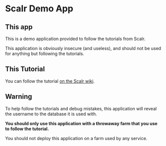 Scalr Demo App
==============


This app
--------

This is a demo application provided to follow the tutorials from Scalr.

This application is obviously insecure (and useless), and should not be used
for anything but following the tutorials.

This Tutorial
-------------

You can follow the tutorial [on the Scalr wiki][1].


Warning
-------

To help follow the tutorials and debug mistakes, this application will
reveal the username to the database it is used with.

**You should only use this application with a throwaway farm that you use to
follow the tutorial.**

You should not deploy this application on a farm used by any service.


[1]: http://wiki.scalr.com/x/X4Ji
